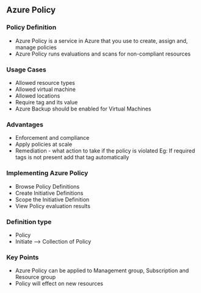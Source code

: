 ## Azure Policy
### Policy Definition
* Azure Policy is a service in Azure that you use to create, assign and, manage policies
* Azure Policy runs evaluations and scans for non-compliant resources

### Usage Cases
* Allowed resource types
* Allowed virtual machine
* Allowed locations
* Require tag and its value
* Azure Backup should be enabled for Virtual Machines

### Advantages
* Enforcement and compliance
* Apply policies at scale
* Remediation - what action to take if the policy is violated Eg: If required tags is not present add that tag automatically

### Implementing Azure Policy
* Browse Policy Definitions
* Create Initiative Definitions
* Scope the Initiative Definition
* View Policy evaluation results

### Definition type
* Policy
* Initiate --> Collection of Policy

### Key Points
* Azure Policy can be applied to Management group, Subscription and Resource group
* Policy will effect on new resources
